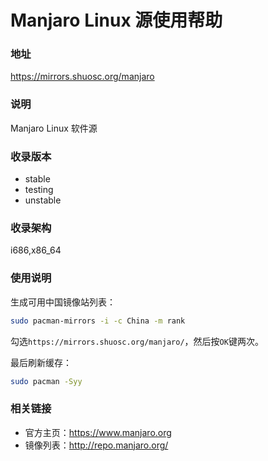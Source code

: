 # Manjaro Linux 源使用帮助

### 地址

https://mirrors.shuosc.org/manjaro

### 说明

Manjaro Linux 软件源

### 收录版本

- stable
- testing
- unstable

### 收录架构

i686,x86_64

### 使用说明

生成可用中国镜像站列表：

```bash
sudo pacman-mirrors -i -c China -m rank
```
勾选`https://mirrors.shuosc.org/manjaro/`，然后按`OK`键两次。

最后刷新缓存：
```bash
sudo pacman -Syy
```

### 相关链接

- 官方主页：https://www.manjaro.org
- 镜像列表：http://repo.manjaro.org/